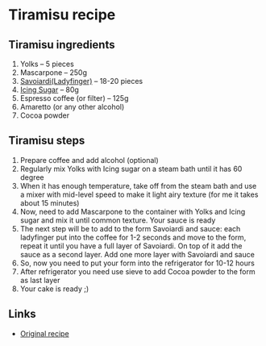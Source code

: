 
# Tiramisu recipe

## Tiramisu ingredients
1. Yolks – 5 pieces
2. Mascarpone – 250g
3. [Savoiardi(Ladyfinger)](https://en.wikipedia.org/wiki/Ladyfinger_(biscuit)) – 18-20 pieces
4. [Icing Sugar](https://en.wikipedia.org/wiki/Powdered_sugar) – 80g
5. Espresso coffee (or filter)  – 125g
6. Amaretto (or any other alcohol)
7. Сocoa powder

## Tiramisu steps
1. Prepare coffee and add alcohol (optional)
2. Regularly mix Yolks with Icing sugar on a steam bath until it has 60 degree
3. When it has enough temperature, take off from the steam bath and use a mixer
   with mid-level speed to make it light airy texture (for me it takes about 15
     minutes)
4. Now,  need to add Mascarpone to the container with Yolks and Icing sugar and
   mix it until common texture. Your sauce is ready
5. The next step will be to add to the form Savoiardi and sauce: each ladyfinger
   put into the coffee for 1-2 seconds and move to the form, repeat it until
   you have a full layer of Savoiardi. On top of it add the sauce as a second
   layer. Add one more layer with Savoiardi and sauce
6. So, now you need to put your form into the refrigerator for 10-12 hours
7. After refrigerator you need use sieve to add Cocoa powder to the form as last
   layer
8. Your cake is ready ;)

## Links
* [Original recipe](https://birosss.livejournal.com/43378.html)
